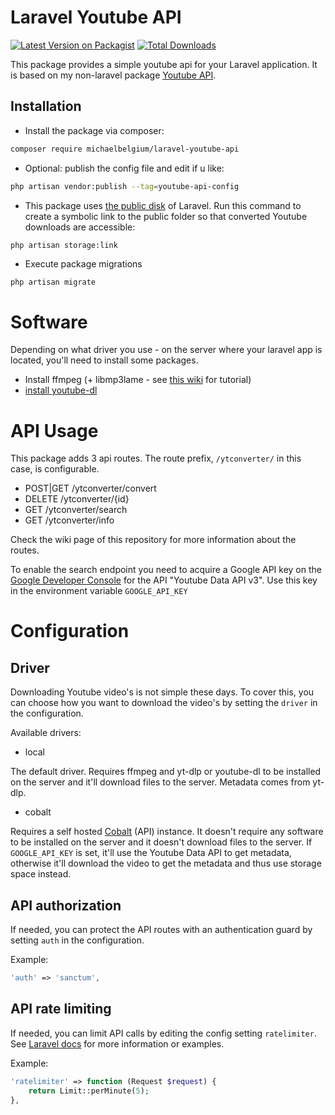 # Laravel Youtube API

[![Latest Version on Packagist](https://img.shields.io/packagist/v/michaelbelgium/laravel-youtube-api.svg?style=flat-square)](https://packagist.org/packages/michaelbelgium/laravel-youtube-api)
[![Total Downloads](https://img.shields.io/packagist/dt/michaelbelgium/laravel-youtube-api.svg?style=flat-square)](https://packagist.org/packages/michaelbelgium/laravel-youtube-api)

This package provides a simple youtube api for your Laravel application. It is based on my non-laravel package [Youtube API](https://github.com/MichaelBelgium/Youtube-to-mp3-API).

## Installation

* Install the package via composer:

```bash
composer require michaelbelgium/laravel-youtube-api
```

* Optional: publish the config file and edit if u like:
```bash
php artisan vendor:publish --tag=youtube-api-config
```

* This package uses [the public disk](https://laravel.com/docs/8.x/filesystem#the-public-disk) of Laravel. Run this command to create a symbolic link to the public folder so that converted Youtube downloads are accessible:
```bash
php artisan storage:link
```

* Execute package migrations
```
php artisan migrate
```

# Software

Depending on what driver you use - on the server where your laravel app is located, you'll need to install some packages.

* Install ffmpeg (+ libmp3lame - see [this wiki](https://github.com/MichaelBelgium/Youtube-to-mp3-API/wiki/Installing-"ffmpeg"-and-"libmp3lame"-manually) for tutorial)
* [install youtube-dl](http://ytdl-org.github.io/youtube-dl/download.html)

# API Usage

This package adds 3 api routes. The route prefix, `/ytconverter/` in this case, is configurable.

* POST|GET /ytconverter/convert
* DELETE /ytconverter/{id}
* GET /ytconverter/search
* GET /ytconverter/info

Check the wiki page of this repository for more information about the routes.

To enable the search endpoint you need to acquire a Google API key on the [Google Developer Console](https://console.developers.google.com) for the API "Youtube Data API v3". Use this key in the environment variable `GOOGLE_API_KEY`

# Configuration

## Driver

Downloading Youtube video's is not simple these days. To cover this, you can choose how you want to download the video's by setting the `driver` in the configuration.

Available drivers:
* local

The default driver. Requires ffmpeg and yt-dlp or youtube-dl to be installed on the server and it'll download files to the server. Metadata comes from yt-dlp.

* cobalt

Requires a self hosted [Cobalt](https://github.com/imputnet/cobalt) (API) instance. It doesn't require any software to be installed on the server and it doesn't download files to the server.
If `GOOGLE_API_KEY` is set, it'll use the Youtube Data API to get metadata, otherwise it'll download the video to get the metadata and thus use storage space instead.

## API authorization

If needed, you can protect the API routes with an authentication guard by setting `auth` in the configuration.

Example:
```PHP
'auth' => 'sanctum',
```

## API rate limiting

If needed, you can limit API calls by editing the config setting `ratelimiter`. See [Laravel docs](https://laravel.com/docs/8.x/routing#rate-limiting) for more information or examples.

Example:

```PHP
'ratelimiter' => function (Request $request) {
    return Limit::perMinute(5);
},
```